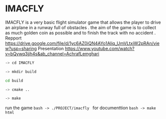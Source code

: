 # IMACFLY
IMACFLY is a very basic flight simulator game that allows the player to drive an airplane in a runway full of obstacles . the aim of the game is to collect as much golden coin as possible and to finish the track with no accident .
Repport https://drive.google.com/file/d/1yc6AZ0iQN4AYo1Aliq_UmVLtxiW2pRAn/view?usp=sharing
Presentation https://www.youtube.com/watch?v=bQywq3jjh4s&ab_channel=AchrafLemghari
 ```bash
 -> cd IMACFLY
 ```
 ```bash
-> mkdir build 
```
```bash
cd build
```
```bash
-> cmake ..
```
```bash
-> make
```
run the game ```bash -> ./PROJECT/imacfly ```
for documenttion ```bash -> make html ```
